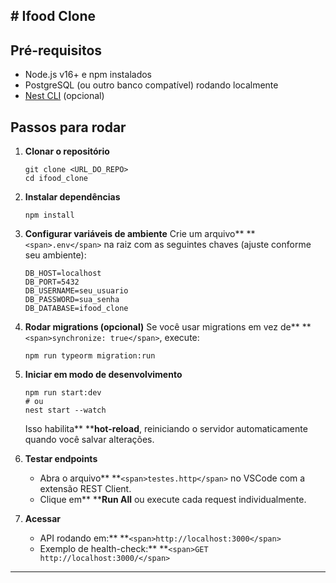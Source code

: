 ## # Ifood Clone

## Pré-requisitos

* Node.js v16+ e npm instalados
* PostgreSQL (ou outro banco compatível) rodando localmente
* [Nest CLI]() (opcional)

## Passos para rodar

1. **Clonar o repositório**

   ```
   git clone <URL_DO_REPO>
   cd ifood_clone
   ```
2. **Instalar dependências**

   ```
   npm install
   ```
3. **Configurar variáveis de ambiente**
   Crie um arquivo** **`<span>.env</span>` na raiz com as seguintes chaves (ajuste conforme seu ambiente):

   ```
   DB_HOST=localhost
   DB_PORT=5432
   DB_USERNAME=seu_usuario
   DB_PASSWORD=sua_senha
   DB_DATABASE=ifood_clone
   ```
4. **Rodar migrations (opcional)**
   Se você usar migrations em vez de** **`<span>synchronize: true</span>`, execute:

   ```
   npm run typeorm migration:run
   ```
5. **Iniciar em modo de desenvolvimento**

   ```
   npm run start:dev
   # ou
   nest start --watch
   ```

   Isso habilita** ****hot-reload**, reiniciando o servidor automaticamente quando você salvar alterações.
6. **Testar endpoints**

   * Abra o arquivo** **`<span>testes.http</span>` no VSCode com a extensão REST Client.
   * Clique em** ****Run All** ou execute cada request individualmente.
7. **Acessar**

   * API rodando em:** **`<span>http://localhost:3000</span>`
   * Exemplo de health-check:** **`<span>GET http://localhost:3000/</span>`

---

